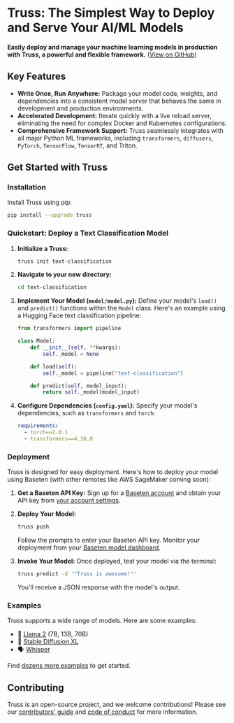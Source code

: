 # Truss: The Simplest Way to Deploy and Serve Your AI/ML Models

**Easily deploy and manage your machine learning models in production with Truss, a powerful and flexible framework.** ([View on GitHub](https://github.com/basetenlabs/truss))

## Key Features

*   **Write Once, Run Anywhere:** Package your model code, weights, and dependencies into a consistent model server that behaves the same in development and production environments.
*   **Accelerated Development:** Iterate quickly with a live reload server, eliminating the need for complex Docker and Kubernetes configurations.
*   **Comprehensive Framework Support:** Truss seamlessly integrates with all major Python ML frameworks, including `transformers`, `diffusers`, `PyTorch`, `TensorFlow`, `TensorRT`, and Triton.

## Get Started with Truss

### Installation

Install Truss using pip:

```bash
pip install --upgrade truss
```

### Quickstart: Deploy a Text Classification Model

1.  **Initialize a Truss:**

    ```bash
    truss init text-classification
    ```

2.  **Navigate to your new directory:**

    ```bash
    cd text-classification
    ```

3.  **Implement Your Model (`model/model.py`):**  Define your model's `load()` and `predict()` functions within the `Model` class.  Here's an example using a Hugging Face text classification pipeline:

    ```python
    from transformers import pipeline

    class Model:
        def __init__(self, **kwargs):
            self._model = None

        def load(self):
            self._model = pipeline("text-classification")

        def predict(self, model_input):
            return self._model(model_input)
    ```

4.  **Configure Dependencies (`config.yaml`):**  Specify your model's dependencies, such as `transformers` and `torch`:

    ```yaml
    requirements:
      - torch==2.0.1
      - transformers==4.30.0
    ```

### Deployment

Truss is designed for easy deployment.  Here's how to deploy your model using Baseten (with other remotes like AWS SageMaker coming soon):

1.  **Get a Baseten API Key:**  Sign up for a [Baseten account](https://app.baseten.co/signup/) and obtain your API key from [your account settings](https://app.baseten.co/settings/account/api_keys).

2.  **Deploy Your Model:**

    ```bash
    truss push
    ```

    Follow the prompts to enter your Baseten API key.  Monitor your deployment from your [Baseten model dashboard](https://app.baseten.co/models/).

3.  **Invoke Your Model:**  Once deployed, test your model via the terminal:

    ```bash
    truss predict -d '"Truss is awesome!"'
    ```

    You'll receive a JSON response with the model's output.

### Examples

Truss supports a wide range of models. Here are some examples:

*   🦙 [Llama 2](https://github.com/basetenlabs/truss-examples/tree/main/llama/llama-2-7b-chat) (7B, 13B, 70B)
*   🎨 [Stable Diffusion XL](https://github.com/basetenlabs/truss-examples/tree/main/stable-diffusion/stable-diffusion-xl-1.0)
*   🗣 [Whisper](https://github.com/basetenlabs/truss-examples/tree/main/whisper/whisper-truss)

Find [dozens more examples](https://github.com/basetenlabs/truss-examples/) to get started.

## Contributing

Truss is an open-source project, and we welcome contributions! Please see our [contributors' guide](CONTRIBUTING.md) and [code of conduct](CODE_OF_CONDUCT.md) for more information.